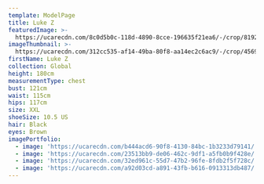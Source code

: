 ```yaml
---
template: ModelPage
title: Luke Z
featuredImage: >-
  https://ucarecdn.com/8c0d5b0c-118d-4890-8cce-196635f21ea6/-/crop/8192x3932/0,582/-/preview/
imageThumbnail: >-
  https://ucarecdn.com/312cc535-af14-49ba-80f8-aa14ec2c6ac9/-/crop/4569x5476/226,159/-/preview/
firstName: Luke Z
collection: Global
height: 180cm
measurementType: chest
bust: 121cm
waist: 115cm
hips: 117cm
size: XXL
shoeSize: 10.5 US
hair: Black
eyes: Brown
imagePortfolio:
  - image: 'https://ucarecdn.com/b444acd6-90f8-4130-84bc-1b3233d79141/'
  - image: 'https://ucarecdn.com/23513bb9-de06-462c-9df1-a5fb0b9f428e/'
  - image: 'https://ucarecdn.com/32ed961c-55d7-47b2-96fe-8fdb2f5f728c/'
  - image: 'https://ucarecdn.com/a92d03cd-a891-43fb-b616-0913313db487/'
---
```


